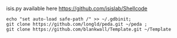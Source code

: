 isis.py available here https://github.com/isislab/Shellcode

```
echo "set auto-load safe-path /" >> ~/.gdbinit;
git clone https://github.com/longld/peda.git ~/peda ;
git clone https://github.com/blankwall/Template.git ~/Template
```

